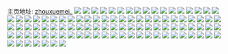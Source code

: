 主页地址: [zhouxuemei_](https://weibo.com/u/2049200683) 
![](https://wx4.sinaimg.cn/mw2000/7a24522bly1h9qm08wmvuj22c0362qv6.jpg) 
![](https://wx4.sinaimg.cn/mw2000/7a24522bly1h9qm0b6pmqj22c035y4qt.jpg) 
![](https://wx4.sinaimg.cn/mw2000/7a24522bly1h9qm0cbt80j228s31h7wk.jpg) 
![](https://wx4.sinaimg.cn/mw2000/7a24522bly1h9qm0dhchkj22a734lhdw.jpg) 
![](https://wx4.sinaimg.cn/mw2000/7a24522bly1h9qm0hj4saj22c036e1l2.jpg) 
![](https://wx4.sinaimg.cn/mw2000/7a24522bly1gjktejvkz8j222w2wxhdw.jpg) 
![](https://wx4.sinaimg.cn/mw2000/7a24522bly1gjkten85rkj21sc28fqv6.jpg) 
![](https://wx4.sinaimg.cn/mw2000/7a24522bly1gjkteoerv8j22c0340qv6.jpg) 
![](https://wx4.sinaimg.cn/mw2000/7a24522bly1gjkteq3rj4j22c0340hdu.jpg) 
![](https://wx4.sinaimg.cn/mw2000/7a24522bly1gjktespshij22c0340x6s.jpg) 
![](https://wx4.sinaimg.cn/mw2000/7a24522bly1gjkteg81hyj22c0340hdu.jpg) 
![](https://wx4.sinaimg.cn/mw2000/7a24522bly1gjkteu2vmoj22c0340qv6.jpg) 
![](https://wx4.sinaimg.cn/mw2000/7a24522bly1gjktew4tbqj22c0340npf.jpg) 
![](https://wx4.sinaimg.cn/mw2000/7a24522bly1gjktex3b18j22bb333qv5.jpg) 
![](https://wx4.sinaimg.cn/mw2000/7a24522bly1gijp5e7qz1j21o01z0e81.jpg) 
![](https://wx4.sinaimg.cn/mw2000/7a24522bly1gijp5g1ixhj21o01vdx6p.jpg) 
![](https://wx4.sinaimg.cn/mw2000/7a24522bly1gicw1qv4snj22801o0kjm.jpg) 
![](https://wx4.sinaimg.cn/mw2000/7a24522bly1ghql5stp8nj20u011ithp.jpg) 
![](https://wx4.sinaimg.cn/mw2000/7a24522bly1ghql5talg8j20u0140gxo.jpg) 
![](https://wx4.sinaimg.cn/mw2000/7a24522bly1ghql5tu0b3j20u00u0ail.jpg) 
![](https://wx4.sinaimg.cn/mw2000/7a24522bly1ghql5uchsej20u011i7c4.jpg) 
![](https://wx4.sinaimg.cn/mw2000/7a24522bly1ghql5urc79j21400u0al5.jpg) 
![](https://wx4.sinaimg.cn/mw2000/7a24522bly1ghql5v5a7lj20u00z0ajy.jpg) 
![](https://wx4.sinaimg.cn/mw2000/7a24522bly1ghql5viavmj20u011haja.jpg) 
![](https://wx4.sinaimg.cn/mw2000/7a24522bly1ghql5s7d3qj20u011ik1e.jpg) 
![](https://wx4.sinaimg.cn/mw2000/7a24522bly1ghql5vxbjvj21400u0wjr.jpg) 
![](https://wx4.sinaimg.cn/mw2000/7a24522bly1gecgtkt9mzj22801o0hdt.jpg) 
![](https://wx4.sinaimg.cn/mw2000/7a24522bgy1gdtvm8r9rqj20rs26q4qp.jpg) 
![](https://wx4.sinaimg.cn/mw2000/7a24522bly1gc8sk8fhqrj21o0280x6p.jpg) 
![](https://wx4.sinaimg.cn/mw2000/7a24522bgy1gb7u8pcof4j20u0140nf5.jpg) 
![](https://wx4.sinaimg.cn/mw2000/7a24522bgy1gb7u8l3usuj20u0140as0.jpg) 
![](https://wx4.sinaimg.cn/mw2000/7a24522bgy1gb3g6jndnxj20u00u0tjv.jpg) 
![](https://wx4.sinaimg.cn/mw2000/7a24522bgy1gb38jyipaoj20u00u0dot.jpg) 
![](https://wx4.sinaimg.cn/mw2000/7a24522bly1gau14gr7uij21400u0wtn.jpg) 
![](https://wx4.sinaimg.cn/mw2000/7a24522bly1gau14dtm1xj21400u017l.jpg) 
![](https://wx4.sinaimg.cn/mw2000/7a24522bly1g7ghj1pibej20rs15onjl.jpg) 
![](https://wx4.sinaimg.cn/mw2000/7a24522bly1g7ghj373agj21rj1rje81.jpg) 
![](https://wx4.sinaimg.cn/mw2000/7a24522bly1g7ghj4ayfrj21ay1ayatz.jpg) 
![](https://wx4.sinaimg.cn/mw2000/7a24522bly1g7ghj5wjghj226l1tf1ky.jpg) 
![](https://wx4.sinaimg.cn/mw2000/7a24522bly1g7ghj0pglbj229i2tyu0y.jpg) 
![](https://wx4.sinaimg.cn/mw2000/7a24522bly1g7ghj7507rj21zm1t8b29.jpg) 
![](https://wx4.sinaimg.cn/mw2000/7a24522bly1g79wpa1rwsj20yo17c19i.jpg) 
![](https://wx4.sinaimg.cn/mw2000/7a24522bly1g79wp9khuyj21a80yotw5.jpg) 
![](https://wx4.sinaimg.cn/mw2000/7a24522bly1g640n900adj23402c0x6p.jpg) 
![](https://wx4.sinaimg.cn/mw2000/7a24522bly1g640n4m6kij23402c0x6p.jpg) 
![](https://wx4.sinaimg.cn/mw2000/7a24522bly1g52ghm8hwej20u00u0798.jpg) 
![](https://wx4.sinaimg.cn/mw2000/7a24522bly1g4u4rh02a6j22c0340u0z.jpg) 
![](https://wx4.sinaimg.cn/mw2000/7a24522bly1g4u3gkibfuj21400u0k05.jpg) 
![](https://wx4.sinaimg.cn/mw2000/7a24522bly1g4n1elelh7j2280280npd.jpg) 
![](https://wx4.sinaimg.cn/mw2000/7a24522bly1g49q5ee5vij20u00u043q.jpg) 
![](https://wx4.sinaimg.cn/mw2000/7a24522bly1g3snsckfhpj22ds1sce82.jpg) 
![](https://wx4.sinaimg.cn/mw2000/7a24522bly1g3snsd5314j20x51a8k3d.jpg) 
![](https://wx4.sinaimg.cn/mw2000/7a24522bly1g3snsdk45uj20yc1ac7ed.jpg) 
![](https://wx4.sinaimg.cn/mw2000/7a24522bly1g3snsa5cp0j20yi19hk11.jpg) 
![](https://wx4.sinaimg.cn/mw2000/7a24522bly1g3snsdxyylj20ye19wnb4.jpg) 
![](https://wx4.sinaimg.cn/mw2000/7a24522bly1g3snsedzclj20yf19y7fp.jpg) 
![](https://wx4.sinaimg.cn/mw2000/7a24522bly1g1yuer7836j22c02c0qvb.jpg) 
![](https://wx4.sinaimg.cn/mw2000/7a24522bly1g1l7vgjgonj22c0340b2a.jpg) 
![](https://wx4.sinaimg.cn/mw2000/7a24522bly1g17hbjfvmyj20jg0b1wf3.jpg) 
![](https://wx4.sinaimg.cn/mw2000/7a24522bly1g10fghzv4aj22c02c0npd.jpg) 
![](https://wx4.sinaimg.cn/mw2000/7a24522bly1g0vweifjw5j22c02c0qv5.jpg) 
![](https://wx4.sinaimg.cn/mw2000/7a24522bly1g0lez20nf7j20j60amdh3.jpg) 
![](https://wx4.sinaimg.cn/mw2000/7a24522bly1g0fp1qeujqj20j609xjrl.jpg) 
![](https://wx4.sinaimg.cn/mw2000/7a24522bly1g08f0hyzcuj21zq1zqkan.jpg) 
![](https://wx4.sinaimg.cn/mw2000/7a24522bly1fzyeg44rncj22o03k0hdt.jpg) 
![](https://wx4.sinaimg.cn/mw2000/7a24522bly1fzuhqc59zxj20sk0skgsp.jpg) 
![](https://wx4.sinaimg.cn/mw2000/7a24522bly1fztjs8c718j22aq2aq1kx.jpg) 
![](https://wx4.sinaimg.cn/mw2000/7a24522bly1fzqf8n6tgcj223l2744qq.jpg) 
![](https://wx4.sinaimg.cn/mw2000/7a24522bly1fyycthza5xj21o01que25.jpg) 
![](https://wx4.sinaimg.cn/mw2000/7a24522bly1fyuvi1jtvaj22c02c0e82.jpg) 
![](https://wx4.sinaimg.cn/mw2000/7a24522bly1fxi649jq5aj22bc2i8b29.jpg) 
![](https://wx4.sinaimg.cn/mw2000/7a24522bly1fxi64baoabj229s29snov.jpg) 
![](https://wx4.sinaimg.cn/mw2000/7a24522bly1fxeylv4uxvj20yi22oqv8.jpg) 
![](https://wx4.sinaimg.cn/mw2000/7a24522bgy1fxa5tfnee6j20rs3uwb2c.jpg) 
![](https://wx4.sinaimg.cn/mw2000/7a24522bgy1fxaf8d2i9xj21kw1kw7wh.jpg) 
![](https://wx4.sinaimg.cn/mw2000/7a24522bgy1fx6zxihyftj22bc2bch3y.jpg) 
![](https://wx4.sinaimg.cn/mw2000/7a24522bgy1fuwrmvei36j22c0340npd.jpg) 
![](https://wx4.sinaimg.cn/mw2000/7a24522bgy1futfrfdefoj22c03401ky.jpg) 
![](https://wx4.sinaimg.cn/mw2000/7a24522bgy1fusdialpe1j22c0340hdv.jpg) 
![](https://wx4.sinaimg.cn/mw2000/7a24522bly1fu9dhpyet1j22c02c0npl.jpg) 
![](https://wx4.sinaimg.cn/mw2000/7a24522bly1fu9dhzwkizj22c02c0u14.jpg) 
![](https://wx4.sinaimg.cn/mw2000/7a24522bly1fu9dhk9a1hj20qo0qotjx.jpg) 
![](https://wx4.sinaimg.cn/mw2000/7a24522bly1fu9djazbuzj22c02c0he0.jpg) 
![](https://wx4.sinaimg.cn/mw2000/7a24522bly1fu9dj3blo7j20qo0qownu.jpg) 
![](https://wx4.sinaimg.cn/mw2000/7a24522bly1fu9djbvabsj20qo0qojzj.jpg) 
![](https://wx4.sinaimg.cn/mw2000/7a24522bly1fu88y9yq0hj224v24v1l0.jpg) 
![](https://wx4.sinaimg.cn/mw2000/7a24522bly1fu3e8h5u14j20qo0qodmi.jpg) 
![](https://wx4.sinaimg.cn/mw2000/7a24522bly1fu2i92l4eej228g28gb2a.jpg) 
![](https://wx4.sinaimg.cn/mw2000/7a24522bly1fu0glledn2j21kw1kwe20.jpg) 
![](https://wx4.sinaimg.cn/mw2000/7a24522bly1fty6oop4ufj22c01um4qp.jpg) 
![](https://wx4.sinaimg.cn/mw2000/7a24522bly1fty6oo9fgtj21xo1xonil.jpg) 
![](https://wx4.sinaimg.cn/mw2000/7a24522bly1fty6op88jvj22461hcgx6.jpg) 
![](https://wx4.sinaimg.cn/mw2000/7a24522bly1fty6oq9z96j22c0230b29.jpg) 
![](https://wx4.sinaimg.cn/mw2000/7a24522bly1fty6ops12zj21xo1xokea.jpg) 
![](https://wx4.sinaimg.cn/mw2000/7a24522bly1fty6ot5hzkj22c03401l4.jpg) 
![](https://wx4.sinaimg.cn/mw2000/7a24522bly1fsja20djc7j22dc1uats6.jpg) 
![](https://wx4.sinaimg.cn/mw2000/7a24522bly1fqhbe3szahj23402c0b29.jpg) 
![](https://wx4.sinaimg.cn/mw2000/7a24522bly1fq23a9rhb9j21xo2f3e5x.jpg) 
![](https://wx4.sinaimg.cn/mw2000/7a24522bly1fptu84uptij22je265npd.jpg) 
